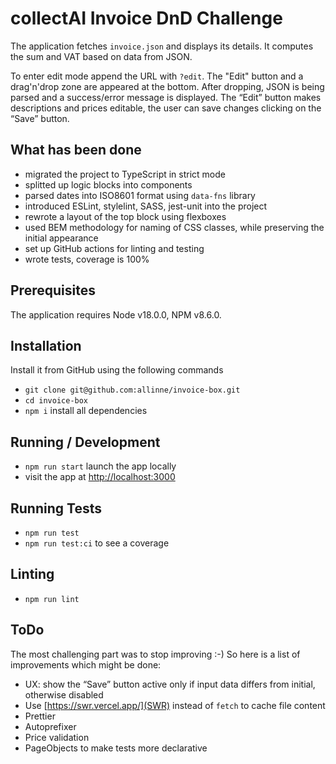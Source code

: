 # collectAI Invoice DnD Challenge

The application fetches `invoice.json` and displays its details. It computes the sum and VAT based on data from JSON. 

To enter edit mode append the URL with `?edit`. The "Edit" button and a drag'n'drop zone are appeared at the bottom. After dropping, JSON is being parsed and a success/error message is displayed. The “Edit” button makes descriptions and prices editable, the user can save changes clicking on the “Save” button.

## What has been done

* migrated the project to TypeScript in strict mode
* splitted up logic blocks into components
* parsed dates into ISO8601 format using `data-fns` library
* introduced ESLint, stylelint, SASS, jest-unit into the project
* rewrote a layout of the top block using flexboxes
* used BEM methodology for naming of CSS classes, while preserving the initial appearance
* set up GitHub actions for linting and testing
* wrote tests, coverage is 100%

## Prerequisites

The application requires Node v18.0.0, NPM v8.6.0.
 
## Installation

Install it from GitHub using the following commands
* `git clone git@github.com:allinne/invoice-box.git`
* `cd invoice-box`
* `npm i` install all dependencies

## Running / Development

* `npm run start` launch the app locally
* visit the app at [http://localhost:3000](http://localhost:3000)

## Running Tests

* `npm run test`
* `npm run test:ci` to see a coverage

## Linting

* `npm run lint`

## ToDo

The most challenging part was to stop improving :-) So here is a list of improvements which might be done:
* UX: show the “Save” button active only if input data differs from initial, otherwise disabled
* Use [https://swr.vercel.app/](SWR) instead of `fetch` to cache file content
* Prettier
* Autoprefixer
* Price validation
* PageObjects to make tests more declarative
